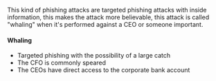 This kind of phishing attacks are targeted phishing attacks with inside information, this makes the attack more believable, this attack is called "whaling" when it's performed against a CEO or someone important.

#### Whaling
- Targeted phishing with the possibility of a large catch
- The CFO is commonly speared
- The CEOs have direct access to the corporate bank account